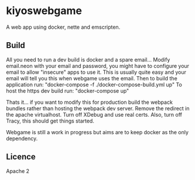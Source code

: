 # kiyoswebgame
A web app using docker, nette and emscripten.

## Build
All you need to run a dev build is docker and a spare email...
Modify email.neon with your email and password, you might have to configure your email to allow "insecure" apps to use it.
This is usually quite easy and your email will tell you this when webgame uses the email.
Then to build the application run: "docker-compose -f ./docker-compose-build.yml up"
To host the https dev build run: "docker-compose up"

Thats it... if you want to modify this for production build the webpack bundles rather than hosting the webpack dev server. Remove the redirect in the apache virtualhost. Turn off XDebug and use real certs. Also, turn off Tracy, this should get things started.

Webgame is still a work in progress but aims are to keep docker as the only dependency.

## Licence
Apache 2